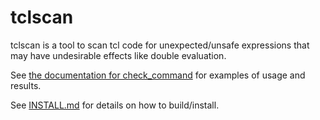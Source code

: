 # tclscan

tclscan is a tool to scan tcl code for unexpected/unsafe expressions that may have
undesirable effects like double evaluation.

See [the documentation for check_command](https://github.com/aidanhs/tclscan/blob/master/src/lib.rs#L117-L143)
for examples of usage and results.

See [INSTALL.md](INSTALL.md) for details on how to build/install.
